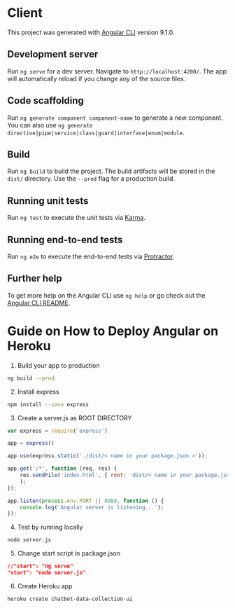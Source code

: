 # Client

This project was generated with [Angular CLI](https://github.com/angular/angular-cli) version 9.1.0.

## Development server

Run `ng serve` for a dev server. Navigate to `http://localhost:4200/`. The app will automatically reload if you change any of the source files.

## Code scaffolding

Run `ng generate component component-name` to generate a new component. You can also use `ng generate directive|pipe|service|class|guard|interface|enum|module`.

## Build

Run `ng build` to build the project. The build artifacts will be stored in the `dist/` directory. Use the `--prod` flag for a production build.

## Running unit tests

Run `ng test` to execute the unit tests via [Karma](https://karma-runner.github.io).

## Running end-to-end tests

Run `ng e2e` to execute the end-to-end tests via [Protractor](http://www.protractortest.org/).

## Further help

To get more help on the Angular CLI use `ng help` or go check out the [Angular CLI README](https://github.com/angular/angular-cli/blob/master/README.md).

# Guide on How to Deploy Angular on Heroku

1. Build your app to production
```bash
ng build --prod
```

2. Install express
```bash
npm install --save express
```

3. Create a server.js as ROOT DIRECTORY
```javascript
var express = require('express')

app = express()

app.use(express.static('./dist/< name in your package.json >'));

app.get('/*', function (req, res) {
    res.sendFile('index.html', { root: 'dist/< name in your package.json >/' }
    );
});

app.listen(process.env.PORT || 8080, function () {
    console.log('Angular server is listening...');
});
```

4. Test by running locally
```bash
node server.js
```

5. Change start script in package.json
```json
//"start": "ng serve"
"start": "node server.js"
```

6. Create Heroku app
```bash
heroku create chatbot-data-collection-ui
```

